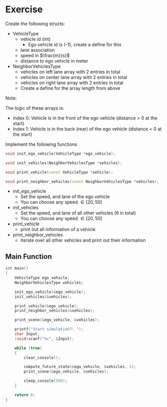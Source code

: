 # Exercise

Create the following structs:

- VehicleType
  - vehicle id (int)
    - Ego vehicle id is (-1), create a define for this
  - lane association
  - speed in $\frac{m}{s}$
  - distance to ego vehicle in meter
- NeighborVehiclesType
  - vehicles on left lane array with 2 entries in total
  - vehicles on center lane array with 2 entries in total
  - vehicles on right lane array with 2 entries in total
  - Create a define for the array length from above

Note:

The logic of these arrays is:

- Index 0: Vehicle is in the front of the ego vehicle (distance > 0 at the start)
- Index 1: Vehicle is in the back (rear) of the ego vehicle (distance < 0 at the start)

Implement the following functions

```cpp
void init_ego_vehicle(VehicleType *ego_vehicle);

void init_vehicles(NeighborVehiclesType *vehicles);

void print_vehicle(const VehicleType *vehicle);

void print_neighbor_vehicles(const NeighborVehiclesType *vehicles);
```

- init_ego_vehicle
  - Set the speed, and lane of the ego vehicle
  - You can choose any speed $\in[20, 50]$
- init_vehicles
  - Set the speed, and lane of all other vehicles (6 in total)
  - You can choose any speed $\in[20, 50]$
- print_vehicle
  - print out all information of a vehicle
- print_neighbor_vehicles
  - iterate over all other vehicles and print out their information

## Main Function

```cpp
int main()
{
    VehicleType ego_vehicle;
    NeighborVehiclesType vehicles;

    init_ego_vehicle(&ego_vehicle);
    init_vehicles(&vehicles);

    print_vehicle(&ego_vehicle);
    print_neighbor_vehicles(&vehicles);

    print_scene(&ego_vehicle, &vehicles);

    printf("Start simulation?: ");
    char Input;
    (void)scanf("%c", &Input);

    while (true)
    {
        clear_console();

        compute_future_state(&ego_vehicle, &vehicles, 1);
        print_scene(&ego_vehicle, &vehicles);

        sleep_console(500);
    }

    return 0;
}
```
